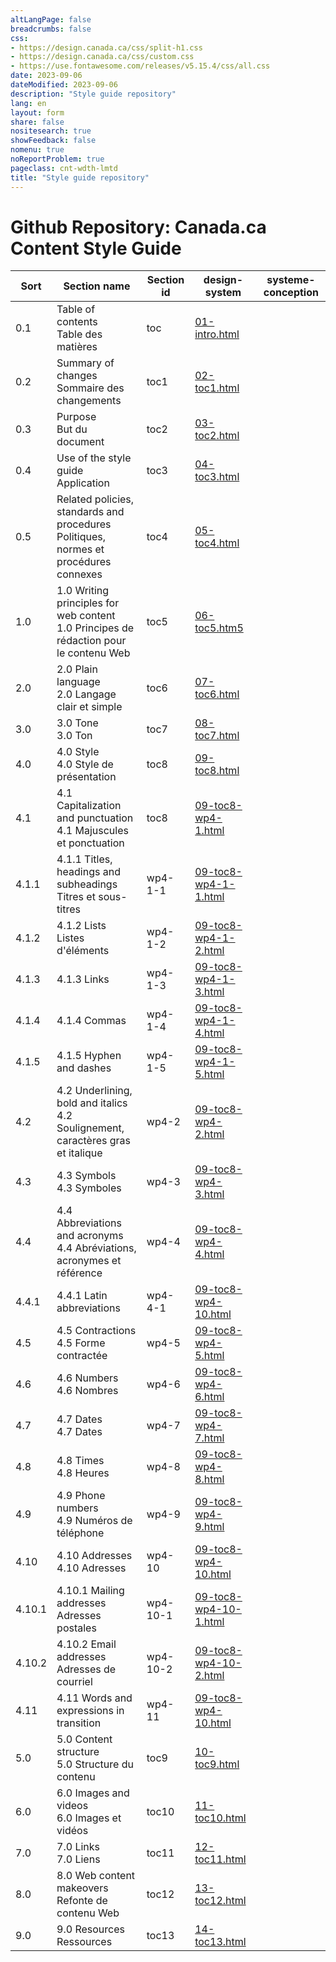 ```yaml
---
altLangPage: false
breadcrumbs: false
css:
- https://design.canada.ca/css/split-h1.css
- https://design.canada.ca/css/custom.css
- https://use.fontawesome.com/releases/v5.15.4/css/all.css
date: 2023-09-06
dateModified: 2023-09-06
description: "Style guide repository"
lang: en
layout: form
share: false
nositesearch: true
showFeedback: false
nomenu: true
noReportProblem: true
pageclass: cnt-wdth-lmtd
title: "Style guide repository"
---
```

<h1 property="name" id="wb-cont" dir="ltr"><span class="stacked"><span>Github Repository</span>: <span>Canada.ca Content Style Guide</span></span></h1>
<div class="panel panel-default">
  <table class="wb-tables table table-striped table-condensed small mrgn-tp-lg brdr-tp" aria-live="polite" id="style-guide" data-page-length="100" data-wb-tables='{  
	    "bDeferRender": true,														 
            "order": [0, "asc"],
            "paging": true,
            "info": true,
            "columns": [
            { "data": "SORT", "className": "",  "visible": false },
            { "data": "SECTIONNAME", "className": "" },
	        { "data": "ID", "className": "" },
            { "data": "DESIGNSYSTEM", "className": "", "orderable": false },
            { "data": "SYSTEMECONCEPTION", "className": "", "orderable": false }
            ]
            }'>
    <thead>
      <tr>
        <th>Sort</th>
        <th class="col-md-4">Section name</th>
        <th class="col-md-2">Section id</th>
        <th class="col-md-3"><span class="fab fa-github"></span> design-system</th>
        <th class="col-md-3"><span class="fab fa-github"></span> systeme-conception</th>
      </tr>
    </thead>
    <tbody>
      <tr>
        <td>0.1</td>
        <td>Table of contents<br>
          Table des matières</td>
        <td>toc</td>
        <td><a href="https://github.com/canada-ca/design-system/blob/CCCSG-158-recode-style-guide/_includes/style-guide/01-intro.html">01-intro.html</a></td>
        <td></td>
      </tr>
      <tr>
        <td>0.2</td>
        <td>Summary of changes<br>
          Sommaire des changements</td>
        <td>toc1</td>
        <td><a href="https://github.com/canada-ca/design-system/blob/CCCSG-158-recode-style-guide/_includes/style-guide/02-toc1.html">02-toc1.html</a></td>
        <td></td>
      </tr>
      <tr>
        <td>0.3</td>
        <td>Purpose<br>
          But du document</td>
        <td>toc2</td>
        <td><a href="https://github.com/canada-ca/design-system/blob/CCCSG-158-recode-style-guide/_includes/style-guide/03-toc2.html">03-toc2.html</a></td>
        <td></td>
      </tr>
      <tr>
        <td>0.4</td>
        <td>Use of the style guide<br>
          Application</td>
        <td>toc3</td>
        <td><a href="https://github.com/canada-ca/design-system/blob/CCCSG-158-recode-style-guide/_includes/style-guide/04-toc3.html">04-toc3.html</a></td>
        <td></td>
      </tr>
      <tr>
        <td>0.5</td>
        <td>Related policies, standards and procedures<br>
          Politiques, normes et procédures connexes</td>
        <td>toc4</td>
        <td><a href="https://github.com/canada-ca/design-system/blob/CCCSG-158-recode-style-guide/_includes/style-guide/06-toc5.html">05-toc4.html</a></td>
        <td></td>
      </tr>
      <tr>
        <td>1.0</td>
        <td>1.0 Writing principles for web content<br>
          1.0 Principes de rédaction pour le contenu Web</td>
        <td>toc5</td>
        <td><a href="https://github.com/canada-ca/design-system/blob/CCCSG-158-recode-style-guide/_includes/style-guide/06-toc5.html">06-toc5.htm5</a></td>
        <td></td>
      </tr>
      <tr>
        <td>2.0</td>
        <td>2.0 Plain language<br>
          2.0 Langage clair et simple</td>
        <td>toc6</td>
        <td><a href="https://github.com/canada-ca/design-system/blob/CCCSG-158-recode-style-guide/_includes/style-guide/07-toc6.html">07-toc6.html</a></td>
        <td></td>
      </tr>
      <tr>
        <td>3.0</td>
        <td>3.0 Tone<br>
          3.0 Ton</td>
        <td>toc7</td>
        <td><a href="https://github.com/canada-ca/design-system/blob/CCCSG-158-recode-style-guide/_includes/style-guide/08-toc7.html">08-toc7.html</a></td>
        <td></td>
      </tr>
      <tr>
        <td>4.0</td>
        <td>4.0 Style<br>
          4.0 Style de présentation</td>
        <td>toc8</td>
        <td><a href="https://github.com/canada-ca/design-system/blob/CCCSG-158-recode-style-guide/_includes/style-guide/09-toc8.html">09-toc8.html</a></td>
        <td></td>
      </tr>
      <tr>
        <td>4.1</td>
        <td>4.1 Capitalization and punctuation<br>
          4.1 Majuscules et ponctuation</td>
        <td>toc8</td>
        <td><a href="https://github.com/canada-ca/design-system/blob/CCCSG-158-recode-style-guide/_includes/style-guide/09-toc8-wp4-1.html">09-toc8-wp4-1.html</a></td>
        <td></td>
      </tr>
      <tr>
        <td>4.1.1</td>
        <td>4.1.1 Titles, headings and subheadings<br>
          Titres et sous-titres</td>
        <td>wp4-1-1</td>
        <td><a href="https://github.com/canada-ca/design-system/blob/CCCSG-158-recode-style-guide/_includes/style-guide/09-toc8-wp4-1-1.html">09-toc8-wp4-1-1.html</a></td>
        <td></td>
      </tr>
      <tr>
        <td>4.1.2</td>
        <td>4.1.2 Lists<br>
          Listes d'éléments</td>
        <td>wp4-1-2</td>
        <td><a href="https://github.com/canada-ca/design-system/blob/CCCSG-158-recode-style-guide/_includes/style-guide/09-toc8-wp4-1-2.html">09-toc8-wp4-1-2.html</a></td>
        <td></td>
      </tr>
      <tr>
        <td>4.1.3</td>
        <td>4.1.3 Links<br></td>
        <td>wp4-1-3</td>
        <td><a href="https://github.com/canada-ca/design-system/blob/CCCSG-158-recode-style-guide/_includes/style-guide/09-toc8-wp4-1-3.html">09-toc8-wp4-1-3.html</a></td>
        <td></td>
      </tr>
      <tr>
        <td>4.1.4</td>
        <td>4.1.4 Commas<br></td>
        <td>wp4-1-4</td>
        <td><a href="https://github.com/canada-ca/design-system/blob/CCCSG-158-recode-style-guide/_includes/style-guide/09-toc8-wp4-1-4.html">09-toc8-wp4-1-4.html</a></td>
        <td></td>
      </tr>
      <tr>
        <td>4.1.5</td>
        <td>4.1.5 Hyphen and dashes<br></td>
        <td>wp4-1-5</td>
        <td><a href="https://github.com/canada-ca/design-system/blob/CCCSG-158-recode-style-guide/_includes/style-guide/09-toc8-wp4-1-5.html">09-toc8-wp4-1-5.html</a></td>
        <td></td>
      </tr>
      <tr>
        <td>4.2</td>
        <td>4.2 Underlining, bold and italics<br>
          4.2 Soulignement, caractères gras et italique</td>
        <td>wp4-2</td>
        <td><a href="https://github.com/canada-ca/design-system/blob/CCCSG-158-recode-style-guide/_includes/style-guide/09-toc8-wp4-2.html">09-toc8-wp4-2.html</a></td>
        <td></td>
      </tr>
      <tr>
        <td>4.3</td>
        <td>4.3 Symbols<br>
          4.3 Symboles</td>
        <td>wp4-3</td>
        <td><a href="https://github.com/canada-ca/design-system/blob/CCCSG-158-recode-style-guide/_includes/style-guide/09-toc8-wp4-3.html">09-toc8-wp4-3.html</a></td>
        <td></td>
      </tr>
      <tr>
        <td>4.4</td>
        <td>4.4 Abbreviations and acronyms<br>
          4.4 Abréviations, acronymes et référence</td>
        <td>wp4-4</td>
        <td><a href="https://github.com/canada-ca/design-system/blob/CCCSG-158-recode-style-guide/_includes/style-guide/09-toc8-wp4-4.html">09-toc8-wp4-4.html</a></td>
        <td></td>
      </tr>
      <tr>
        <td>4.4.1</td>
        <td>4.4.1 Latin abbreviations<br></td>
        <td>wp4-4-1</td>
        <td><a href="https://github.com/canada-ca/design-system/blob/CCCSG-158-recode-style-guide/_includes/style-guide/09-toc8-wp4-10.html">09-toc8-wp4-10.html</a></td>
        <td></td>
      </tr>
      <tr>
        <td>4.5</td>
        <td>4.5 Contractions<br>
          4.5 Forme contractée</td>
        <td>wp4-5</td>
        <td><a href="https://github.com/canada-ca/design-system/blob/CCCSG-158-recode-style-guide/_includes/style-guide/09-toc8-wp4-5.html">09-toc8-wp4-5.html</a></td>
        <td></td>
      </tr>
      <tr>
        <td>4.6</td>
        <td>4.6 Numbers<br>
          4.6 Nombres</td>
        <td>wp4-6</td>
        <td><a href="https://github.com/canada-ca/design-system/blob/CCCSG-158-recode-style-guide/_includes/style-guide/09-toc8-wp4-6.html">09-toc8-wp4-6.html</a></td>
        <td></td>
      </tr>
      <tr>
        <td>4.7</td>
        <td>4.7 Dates<br>
          4.7 Dates</td>
        <td>wp4-7</td>
        <td><a href="https://github.com/canada-ca/design-system/blob/CCCSG-158-recode-style-guide/_includes/style-guide/09-toc8-wp4-7.html">09-toc8-wp4-7.html</a></td>
        <td></td>
      </tr>
      <tr>
        <td>4.8</td>
        <td>4.8 Times<br>
          4.8 Heures</td>
        <td>wp4-8</td>
        <td><a href="https://github.com/canada-ca/design-system/blob/CCCSG-158-recode-style-guide/_includes/style-guide/09-toc8-wp4-8.html">09-toc8-wp4-8.html</a></td>
        <td></td>
      </tr>
      <tr>
        <td>4.9</td>
        <td>4.9 Phone numbers<br>
          4.9 Numéros de téléphone</td>
        <td>wp4-9</td>
        <td><a href="https://github.com/canada-ca/design-system/blob/CCCSG-158-recode-style-guide/_includes/style-guide/09-toc8-wp4-9.html">09-toc8-wp4-9.html</a></td>
        <td></td>
      </tr>
      <tr>
        <td>4.10</td>
        <td>4.10 Addresses<br>
          4.10 Adresses</td>
        <td>wp4-10</td>
        <td><a href="https://github.com/canada-ca/design-system/blob/CCCSG-158-recode-style-guide/_includes/style-guide/09-toc8-wp4-10.html">09-toc8-wp4-10.html</a></td>
        <td></td>
      </tr>
      <tr>
        <td>4.10.1</td>
        <td>4.10.1 Mailing addresses<br>
          Adresses postales</td>
        <td>wp4-10-1</td>
        <td><a href="https://github.com/canada-ca/design-system/blob/CCCSG-158-recode-style-guide/_includes/style-guide/09-toc8-wp4-10-1.html">09-toc8-wp4-10-1.html</a></td>
        <td></td>
      </tr>
      <tr>
        <td>4.10.2</td>
        <td>4.10.2 Email addresses<br>
          Adresses de courriel</td>
        <td>wp4-10-2</td>
        <td><a href="https://github.com/canada-ca/design-system/blob/CCCSG-158-recode-style-guide/_includes/style-guide/09-toc8-wp4-10-2.html">09-toc8-wp4-10-2.html</a></td>
        <td></td>
      </tr>
      <tr>
        <td>4.11</td>
        <td>4.11 Words and expressions in transition<br></td>
        <td>wp4-11</td>
        <td><a href="https://github.com/canada-ca/design-system/blob/CCCSG-158-recode-style-guide/_includes/style-guide/09-toc8-wp4-11.html">09-toc8-wp4-10.html</a></td>
        <td></td>
      </tr>
      <tr>
        <td>5.0</td>
        <td>5.0 Content structure<br>
          5.0 Structure du contenu</td>
        <td>toc9</td>
        <td><a href="https://github.com/canada-ca/design-system/blob/CCCSG-158-recode-style-guide/_includes/style-guide/10-toc9.html">10-toc9.html</a></td>
        <td></td>
      </tr>
      <tr>
        <td>6.0</td>
        <td>6.0 Images and videos<br>
          6.0 Images et vidéos</td>
        <td>toc10</td>
        <td><a href="https://github.com/canada-ca/design-system/blob/CCCSG-158-recode-style-guide/_includes/style-guide/11-toc10.html">11-toc10.html</a></td>
        <td></td>
      </tr>
      <tr>
        <td>7.0</td>
        <td>7.0 Links<br>
          7.0 Liens</td>
        <td>toc11</td>
        <td><a href="https://github.com/canada-ca/design-system/blob/CCCSG-158-recode-style-guide/_includes/style-guide/12-toc11.html">12-toc11.html</a></td>
        <td></td>
      </tr>
      <tr>
        <td>8.0</td>
        <td>8.0 Web content makeovers<br>
          Refonte de contenu Web</td>
        <td>toc12</td>
        <td><a href="https://github.com/canada-ca/design-system/blob/CCCSG-158-recode-style-guide/_includes/style-guide/13-toc12.html">13-toc12.html</a></td>
        <td></td>
      </tr>
      <tr>
        <td>9.0</td>
        <td>9.0 Resources<br>
          Ressources</td>
        <td>toc13</td>
        <td><a href="https://github.com/canada-ca/design-system/blob/CCCSG-158-recode-style-guide/_includes/style-guide/14-toc13.html">14-toc13.html</a></td>
        <td></td>
      </tr>
    </tbody>
  </table>
</div>
